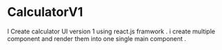 # CalculatorV1
 I Create calculator UI version 1 using react.js framwork . i create multiple component and render them into one single main component . 

